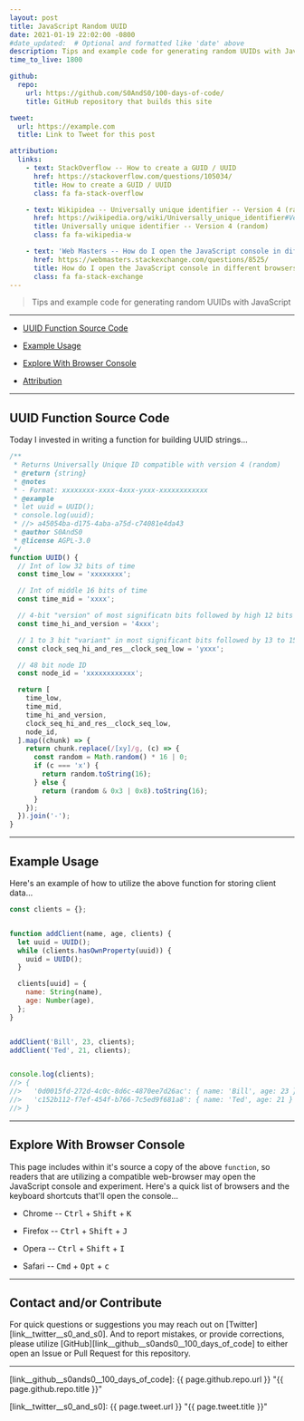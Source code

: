 ```yaml
---
layout: post
title: JavaScript Random UUID
date: 2021-01-19 22:02:00 -0800
#date_updated:  # Optional and formatted like 'date' above
description: Tips and example code for generating random UUIDs with JavaScript
time_to_live: 1800

github:
  repo:
    url: https://github.com/S0AndS0/100-days-of-code/
    title: GitHub repository that builds this site

tweet:
  url: https://example.com
  title: Link to Tweet for this post

attribution:
  links:
    - text: StackOverflow -- How to create a GUID / UUID
      href: https://stackoverflow.com/questions/105034/
      title: How to create a GUID / UUID
      class: fa fa-stack-overflow

    - text: Wikipidea -- Universally unique identifier -- Version 4 (random)
      href: https://wikipedia.org/wiki/Universally_unique_identifier#Version_4_(random)
      title: Universally unique identifier -- Version 4 (random)
      class: fa fa-wikipedia-w

    - text: 'Web Masters -- How do I open the JavaScript console in different browsers?'
      href: https://webmasters.stackexchange.com/questions/8525/
      title: How do I open the JavaScript console in different browsers?
      class: fa fa-stack-exchange
---
```




> Tips and example code for generating random UUIDs with JavaScript


---


- [UUID Function Source Code][heading__uuid_function_source_code]

- [Example Usage][heading__example_usage]

- [Explore With Browser Console][heading__explore_with_browser_console]

- [Attribution](#heading__attribution)


---


## UUID Function Source Code
[heading__uuid_function_source_code]: #uuid-function-source-code


Today I invested in writing a function for building UUID strings...


```javascript
/**
 * Returns Universally Unique ID compatible with version 4 (random)
 * @return {string}
 * @notes
 * - Format: xxxxxxxx-xxxx-4xxx-yxxx-xxxxxxxxxxxx
 * @example
 * let uuid = UUID();
 * console.log(uuid);
 * //> a45054ba-d175-4aba-a75d-c74081e4da43
 * @author S0AndS0
 * @license AGPL-3.0
 */
function UUID() {
  // Int of low 32 bits of time
  const time_low = 'xxxxxxxx';

  // Int of middle 16 bits of time
  const time_mid = 'xxxx';

  // 4-bit "version" of most significatn bits followed by high 12 bits of time
  const time_hi_and_version = '4xxx';

  // 1 to 3 bit "variant" in most significant bits followed by 13 to 15 bit clock sequence
  const clock_seq_hi_and_res__clock_seq_low = 'yxxx';

  // 48 bit node ID
  const node_id = 'xxxxxxxxxxxx';

  return [
    time_low,
    time_mid,
    time_hi_and_version,
    clock_seq_hi_and_res__clock_seq_low,
    node_id,
  ].map((chunk) => {
    return chunk.replace(/[xy]/g, (c) => {
      const random = Math.random() * 16 | 0;
      if (c === 'x') {
        return random.toString(16);
      } else {
        return (random & 0x3 | 0x8).toString(16);
      }
    });
  }).join('-');
}
```


<script>
/**
 * Returns Universally Unique ID compatible with version 4 (random)
 * @return {string}
 * @notes
 * - Format: xxxxxxxx-xxxx-4xxx-yxxx-xxxxxxxxxxxx
 * @example
 * let uuid = UUID();
 * console.log(uuid);
 * //> a45054ba-d175-4aba-a75d-c74081e4da43
 * @author S0AndS0
 * @license AGPL-3.0
 */
function UUID() {
  // Int of low 32 bits of time
  const time_low = 'xxxxxxxx';

  // Int of middle 16 bits of time
  const time_mid = 'xxxx';

  // 4-bit "version" of most significatn bits followed by high 12 bits of time
  const time_hi_and_version = '4xxx';

  // 1 to 3 bit "variant" in most significant bits followed by 13 to 15 bit clock sequence
  const clock_seq_hi_and_res__clock_seq_low = 'yxxx';

  // 48 bit node ID
  const node_id = 'xxxxxxxxxxxx';

  return [
    time_low,
    time_mid,
    time_hi_and_version,
    clock_seq_hi_and_res__clock_seq_low,
    node_id,
  ].map((chunk) => {
    return chunk.replace(/[xy]/g, (c) => {
      const random = Math.random() * 16 | 0;
      if (c === 'x') {
        return random.toString(16);
      } else {
        return (random & 0x3 | 0x8).toString(16);
      }
    });
  }).join('-');
}
</script>


______


## Example Usage
[heading__example_usage]: #example-usage


Here's an example of how to utilize the above function for storing client data...


```javascript
const clients = {};


function addClient(name, age, clients) {
  let uuid = UUID();
  while (clients.hasOwnProperty(uuid)) {
    uuid = UUID();
  }

  clients[uuid] = {
    name: String(name),
    age: Number(age),
  };
}


addClient('Bill', 23, clients);
addClient('Ted', 21, clients);


console.log(clients);
//> {
//>   '0d0015fd-272d-4c0c-8d6c-4870ee7d26ac': { name: 'Bill', age: 23 },
//>   'c152b112-f7ef-454f-b766-7c5ed9f681a8': { name: 'Ted', age: 21 }
//> }
```


______


## Explore With Browser Console
[heading__explore_with_browser_console]: #explore-with-browser-console


This page includes within it's source a copy of the above `function`, so readers that are utilizing a compatible web-browser may open the JavaScript console and experiment. Here's a quick list of browsers and the keyboard shortcuts that'll open the console...


- Chrome -- <kbd>Ctrl</kbd> + <kbd>Shift</kbd> + <kbd>K</kbd>

- Firefox -- <kbd>Ctrl</kbd> + <kbd>Shift</kbd> + <kbd>J</kbd>

- Opera -- <kbd>Ctrl</kbd> + <kbd>Shift</kbd> + <kbd>I</kbd>

- Safari -- <kbd>Cmd</kbd> + <kbd>Opt</kbd> + <kbd>c</kbd>


______


## Contact and/or Contribute
[heading__contact_andor_contribute]: #contact-andor-contribute


For quick questions or suggestions you may reach out on [Twitter][link__twitter__s0_and_s0]. And to report mistakes, or provide corrections, please utilize [GitHub][link__github__s0ands0__100_days_of_code] to either open an Issue or Pull Request for this repository.


______



[link__github__s0ands0__100_days_of_code]: {{ page.github.repo.url }} "{{ page.github.repo.title }}"

[link__twitter__s0_and_s0]: {{ page.tweet.url }} "{{ page.tweet.title }}"

